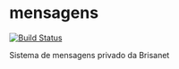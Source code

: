 # mensagens

[![Build Status](https://d.cti.grupobrisanet.com.br/api/badges/CTI/mensagens/status.svg?ref=refs/heads/develop)](https://d.cti.grupobrisanet.com.br/CTI/mensagens)


Sistema de mensagens privado da Brisanet